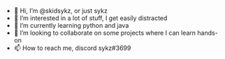 - 👋 Hi, I’m @skidsykz, or just sykz
- 👀 I’m interested in a lot of stuff, I get easily distracted
- 🌱 I’m currently learning python and java
- 💞️ I’m looking to collaborate on some projects where I can learn hands-on
- 📫 How to reach me, discord sykz#3699

